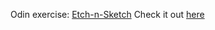 Odin exercise: [Etch-n-Sketch](https://www.theodinproject.com/lessons/foundations-etch-a-sketch)
Check it out [here](https://bjahnke.github.io/odin-etch-n-sketch/)
